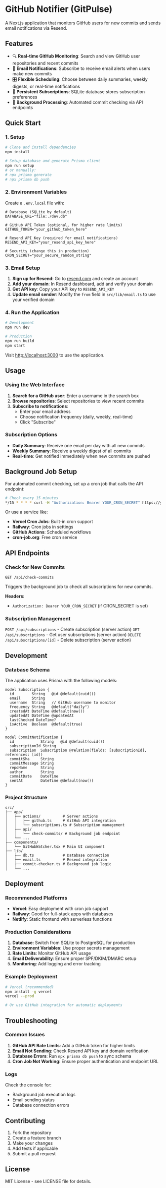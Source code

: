 # GitHub Notifier (GitPulse)

A Next.js application that monitors GitHub users for new commits and sends email notifications via Resend.

## Features

- 🔍 **Real-time GitHub Monitoring**: Search and view GitHub user repositories and recent commits
- 📧 **Email Notifications**: Subscribe to receive email alerts when users make new commits
- 🎛️ **Flexible Scheduling**: Choose between daily summaries, weekly digests, or real-time notifications
- 💾 **Persistent Subscriptions**: SQLite database stores subscription preferences
- 🔄 **Background Processing**: Automated commit checking via API endpoints

## Quick Start

### 1. Setup

```bash
# Clone and install dependencies
npm install

# Setup database and generate Prisma client
npm run setup
# or manually:
# npx prisma generate
# npx prisma db push
```

### 2. Environment Variables

Create a `.env.local` file with:

```env
# Database (SQLite by default)
DATABASE_URL="file:./dev.db"

# GitHub API Token (optional, for higher rate limits)
GITHUB_TOKEN="your_github_token_here"

# Resend API Key (required for email notifications)
RESEND_API_KEY="your_resend_api_key_here"

# Security (change this in production)
CRON_SECRET="your_secure_random_string"
```

### 3. Email Setup

1. **Sign up for Resend**: Go to [resend.com](https://resend.com) and create an account
2. **Add your domain**: In Resend dashboard, add and verify your domain
3. **Get API key**: Copy your API key to `RESEND_API_KEY`
4. **Update email sender**: Modify the `from` field in `src/lib/email.ts` to use your verified domain

### 4. Run the Application

```bash
# Development
npm run dev

# Production
npm run build
npm start
```

Visit [http://localhost:3000](http://localhost:3000) to use the application.

## Usage

### Using the Web Interface

1. **Search for a GitHub user**: Enter a username in the search box
2. **Browse repositories**: Select repositories to view recent commits
3. **Subscribe to notifications**:
   - Enter your email address
   - Choose notification frequency (daily, weekly, real-time)
   - Click "Subscribe"

### Subscription Options

- **Daily Summary**: Receive one email per day with all new commits
- **Weekly Summary**: Receive a weekly digest of all commits
- **Real-time**: Get notified immediately when new commits are pushed

## Background Job Setup

For automated commit checking, set up a cron job that calls the API endpoint:

```bash
# Check every 15 minutes
*/15 * * * * curl -H "Authorization: Bearer YOUR_CRON_SECRET" https://yourdomain.com/api/check-commits
```

Or use a service like:
- **Vercel Cron Jobs**: Built-in cron support
- **Railway**: Cron jobs in settings
- **GitHub Actions**: Scheduled workflows
- **cron-job.org**: Free cron service

## API Endpoints

### Check for New Commits
`GET /api/check-commits`

Triggers the background job to check all subscriptions for new commits.

**Headers:**
- `Authorization: Bearer YOUR_CRON_SECRET` (if CRON_SECRET is set)

### Subscription Management
`POST /api/subscriptions` - Create subscription (server action)
`GET /api/subscriptions` - Get user subscriptions (server action)
`DELETE /api/subscriptions/[id]` - Delete subscription (server action)

## Development

### Database Schema

The application uses Prisma with the following models:

```prisma
model Subscription {
  id        String   @id @default(cuid())
  email     String
  username  String   // GitHub username to monitor
  frequency String   @default("daily")
  createdAt DateTime @default(now())
  updatedAt DateTime @updatedAt
  lastChecked DateTime?
  isActive  Boolean  @default(true)
}

model CommitNotification {
  id            String   @id @default(cuid())
  subscriptionId String
  subscription  Subscription @relation(fields: [subscriptionId], references: [id])
  commitSha     String
  commitMessage String
  repoName      String
  author        String
  commitDate    DateTime
  sentAt        DateTime @default(now())
}
```

### Project Structure

```
src/
├── app/
│   ├── actions/          # Server actions
│   │   ├── github.ts     # GitHub API integration
│   │   └── subscriptions.ts # Subscription management
│   ├── api/
│   │   └── check-commits/ # Background job endpoint
│   └── ...
├── components/
│   └── GitHubWatcher.tsx # Main UI component
├── lib/
│   ├── db.ts             # Database connection
│   ├── email.ts          # Resend integration
│   ├── commit-checker.ts # Background job logic
│   └── ...
```

## Deployment

### Recommended Platforms

- **Vercel**: Easy deployment with cron job support
- **Railway**: Good for full-stack apps with databases
- **Netlify**: Static frontend with serverless functions

### Production Considerations

1. **Database**: Switch from SQLite to PostgreSQL for production
2. **Environment Variables**: Use proper secrets management
3. **Rate Limits**: Monitor GitHub API usage
4. **Email Deliverability**: Ensure proper SPF/DKIM/DMARC setup
5. **Monitoring**: Add logging and error tracking

### Example Deployment

```bash
# Vercel (recommended)
npm install -g vercel
vercel --prod

# Or use GitHub integration for automatic deployments
```

## Troubleshooting

### Common Issues

1. **GitHub API Rate Limits**: Add a GitHub token for higher limits
2. **Email Not Sending**: Check Resend API key and domain verification
3. **Database Errors**: Run `npx prisma db push` to sync schema
4. **Cron Job Not Working**: Ensure proper authentication and endpoint URL

### Logs

Check the console for:
- Background job execution logs
- Email sending status
- Database connection errors

## Contributing

1. Fork the repository
2. Create a feature branch
3. Make your changes
4. Add tests if applicable
5. Submit a pull request

## License

MIT License - see LICENSE file for details.
